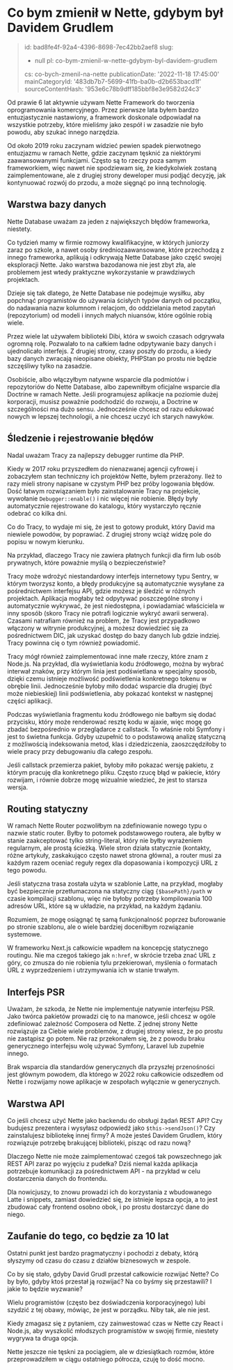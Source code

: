 Co bym zmienił w Nette, gdybym był Davidem Grudlem
==================================================

> id: bad8fe4f-92a4-4396-8698-7ec42bb2aef8
> slug:
> 	- null
> 	pl: co-bym-zmienil-w-nette-gdybym-byl-davidem-grudlem
> 
> cs: co-bych-zmenil-na-nette
> publicationDate: '2022-11-18 17:45:00'
> mainCategoryId: '483db7b7-5699-41fb-ba0b-d2b653bacd1f'
> sourceContentHash: '953e6c78b9dff185bbf8e3e9582d24c3'

Od prawie 6 lat aktywnie używam Nette Framework do tworzenia oprogramowania komercyjnego. Przez pierwsze lata byłem bardzo entuzjastycznie nastawiony, a framework doskonale odpowiadał na wszystkie potrzeby, które mieliśmy jako zespół i w zasadzie nie było powodu, aby szukać innego narzędzia.

Od około 2019 roku zaczynam widzieć pewien spadek pierwotnego entuzjazmu w ramach Nette, gdzie zaczynam tęsknić za niektórymi zaawansowanymi funkcjami. Często są to rzeczy poza samym frameworkiem, więc nawet nie spodziewam się, że kiedykolwiek zostaną zaimplementowane, ale z drugiej strony deweloper musi podjąć decyzję, jak kontynuować rozwój do przodu, a może sięgnąć po inną technologię.

Warstwa bazy danych
-----------------

Nette Database uważam za jeden z największych błędów frameworka, niestety.

Co tydzień mamy w firmie rozmowy kwalifikacyjne, w których juniorzy zaraz po szkole, a nawet osoby średniozaawansowane, które przechodzą z innego frameworka, aplikują i odkrywają Nette Database jako część swojej eksploracji Nette. Jako warstwa bazodanowa nie jest zbyt zła, ale problemem jest wtedy praktyczne wykorzystanie w prawdziwych projektach.

Dzieje się tak dlatego, że Nette Database nie podejmuje wysiłku, aby popchnąć programistów do używania ścisłych typów danych od początku, do nadawania nazw kolumnom i relacjom, do oddzielania metod zapytań (repozytorium) od modeli i innych małych niuansów, które ogólnie robią wiele.

Przez wiele lat używałem biblioteki Dibi, która w swoich czasach odgrywała ogromną rolę. Pozwalało to na całkiem ładne odpytywanie bazy danych i ujednolicało interfejs. Z drugiej strony, czasy poszły do przodu, a kiedy bazy danych zwracają nieopisane obiekty, PHPStan po prostu nie będzie szczęśliwy tylko na zasadzie.

Osobiście, albo włączyłbym natywne wsparcie dla podmiotów i repozytoriów do Nette Database, albo zapewniłbym oficjalne wsparcie dla Doctrine w ramach Nette. Jeśli programujesz aplikacje na poziomie dużej korporacji, musisz poważnie podchodzić do rozwoju, a Doctrine w szczególności ma dużo sensu. Jednocześnie chcesz od razu edukować nowych w lepszej technologii, a nie chcesz uczyć ich starych nawyków.

Śledzenie i rejestrowanie błędów
---------------------

Nadal uważam Tracy za najlepszy debugger runtime dla PHP.

Kiedy w 2017 roku przyszedłem do nienazwanej agencji cyfrowej i zobaczyłem stan techniczny ich projektów Nette, byłem przerażony. Ileż to razy mieli strony napisane w czystym PHP bez próby logowania błędów. Dość łatwym rozwiązaniem było zainstalowanie Tracy na projekcie, wywołanie `Debugger::enable()` i nic więcej nie robienie. Błędy były automatycznie rejestrowane do katalogu, który wystarczyło ręcznie odebrać co kilka dni.

Co do Tracy, to wydaje mi się, że jest to gotowy produkt, który David ma niewiele powodów, by poprawiać. Z drugiej strony wciąż widzę pole do popisu w nowym kierunku.

Na przykład, dlaczego Tracy nie zawiera płatnych funkcji dla firm lub osób prywatnych, które poważnie myślą o bezpieczeństwie?

Tracy może wdrożyć niestandardowy interfejs internetowy typu Sentry, w którym tworzysz konto, a błędy produkcyjne są automatycznie wysyłane za pośrednictwem interfejsu API, gdzie możesz je śledzić w różnych projektach. Aplikacja mogłaby też odpytywać poszczególne strony i automatycznie wykrywać, że jest niedostępna, i powiadamiać właściciela w inny sposób (skoro Tracy nie potrafi logicznie wykryć awarii serwera). Czasami natrafiam również na problem, że Tracy jest przypadkowo włączony w witrynie produkcyjnej, a możesz dowiedzieć się za pośrednictwem DIC, jak uzyskać dostęp do bazy danych lub gdzie indziej. Tracy powinna cię o tym również powiadomić.

Tracy mógł również zaimplementować inne małe rzeczy, które znam z Node.js. Na przykład, dla wyświetlania kodu źródłowego, można by wybrać interwał znaków, przy którym linia jest podświetlana w specjalny sposób, dzięki czemu istnieje możliwość podświetlenia konkretnego tokenu w obrębie linii. Jednocześnie byłoby miło dodać wsparcie dla drugiej (być może niebieskiej) linii podświetlenia, aby pokazać kontekst w następnej części aplikacji.

Podczas wyświetlania fragmentu kodu źródłowego nie bałbym się dodać przycisku, który może renderować resztę kodu w ajaxie, więc mogę go zbadać bezpośrednio w przeglądarce z callstack. To właśnie robi Symfony i jest to świetna funkcja. Gdyby uzupełnić to o podstawową analizę statyczną z możliwością indeksowania metod, klas i dziedziczenia, zaoszczędziłoby to wiele pracy przy debugowaniu dla całego zespołu.

Jeśli callstack przemierza pakiet, byłoby miło pokazać wersję pakietu, z którym pracuję dla konkretnego pliku. Często rzucę błąd w pakiecie, który rozwijam, i równie dobrze mogę wizualnie wiedzieć, że jest to starsza wersja.

Routing statyczny
----------------

W ramach Nette Router pozwoliłbym na zdefiniowanie nowego typu o nazwie static router. Byłby to potomek podstawowego routera, ale byłby w stanie zaakceptować tylko string-literal, który nie byłby wyrażeniem regularnym, ale prostą ścieżką. Wiele stron działa statycznie (kontakty, różne artykuły, zaskakująco często nawet strona główna), a router musi za każdym razem oceniać reguły regex dla dopasowania i kompozycji URL z tego powodu.

Jeśli statyczna trasa została użyta w szablonie Latte, na przykład, mogłaby być bezpiecznie przetłumaczona na statyczny ciąg `{$basePath}/path` w czasie kompilacji szablonu, więc nie byłoby potrzeby kompilowania 100 adresów URL, które są w układzie, na przykład, na każdym żądaniu.

Rozumiem, że mogę osiągnąć tę samą funkcjonalność poprzez buforowanie po stronie szablonu, ale o wiele bardziej doceniłbym rozwiązanie systemowe.

W frameworku Next.js całkowicie wpadłem na koncepcję statycznego routingu. Nie ma czegoś takiego jak `n:href`, w skrócie trzeba znać URL z góry, co zmusza do nie robienia tylu przekierowań, myślenia o formatach URL z wyprzedzeniem i utrzymywania ich w stanie trwałym.

Interfejs PSR
------------

Uważam, że szkoda, że Nette nie implementuje natywnie interfejsu PSR. Jako twórca pakietów prowadzi cię to na manowce, jeśli chcesz w ogóle zdefiniować zależność Composera od Nette. Z jednej strony Nette rozwiązuje za Ciebie wiele problemów, z drugiej strony wiesz, że po prostu nie zastąpisz go potem. Nie raz przekonałem się, że z powodu braku generycznego interfejsu wolę używać Symfony, Laravel lub zupełnie innego.

Brak wsparcia dla standardów generycznych dla przyszłej przenośności jest głównym powodem, dla którego w 2022 roku całkowicie odszedłem od Nette i rozwijamy nowe aplikacje w zespołach wyłącznie w generycznych.

Warstwa API
----------

Co jeśli chcesz użyć Nette jako backendu do obsługi żądań REST API? Czy budujesz prezentera i wysyłasz odpowiedź jako `$this->sendJson()`? Czy zainstalujesz bibliotekę innej firmy? A może jesteś Davidem Grudlem, który rozwiązuje potrzebę brakującej biblioteki, pisząc od razu nową?

Dlaczego Nette nie może zaimplementować czegoś tak powszechnego jak REST API zaraz po wyjęciu z pudełka? Dziś niemal każda aplikacja potrzebuje komunikacji za pośrednictwem API - na przykład w celu dostarczenia danych do frontendu.

Dla nowicjuszy, to znowu prowadzi ich do korzystania z wbudowanego Latte i snippets, zamiast dowiedzieć się, że istnieje lepsza opcja, a to jest zbudować cały frontend osobno obok, i po prostu dostarczyć dane do niego.

Zaufanie do tego, co będzie za 10 lat
-------------------------

Ostatni punkt jest bardzo pragmatyczny i pochodzi z debaty, którą słyszymy od czasu do czasu z działów biznesowych w zespole.

Co by się stało, gdyby David Grudl przestał całkowicie rozwijać Nette? Co by było, gdyby ktoś przestał ją rozwijać? Na co byśmy się przestawili? I jakie to będzie wyzwanie?

Wielu programistów (często bez doświadczenia korporacyjnego) lubi szydzić z tej obawy, mówiąc, że jest w porządku. Niby tak, ale nie jest.

Kiedy zmagasz się z pytaniem, czy zainwestować czas w Nette czy React i Node.js, aby wyszkolić młodszych programistów w swojej firmie, niestety wygrywa ta druga opcja.

Nette jeszcze nie tęskni za pociągiem, ale w dziesiątkach rozmów, które przeprowadziłem w ciągu ostatniego półrocza, czuję to dość mocno.
